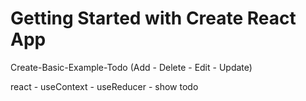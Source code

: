 # Getting Started with Create React App


Create-Basic-Example-Todo   (Add - Delete - Edit - Update)


react - useContext - useReducer - show todo
